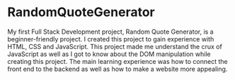 # RandomQuoteGenerator
My first Full Stack Development project, Random Quote Generator, is a beginner-friendly project. I created this project to gain experience with HTML, CSS and JavaScript. This project made me understand the crux of JavaScript as well as I got to know about the DOM manipulation while creating this project. The main learning experience was how to connect the front end to the backend as well as how to make a website more appealing.

